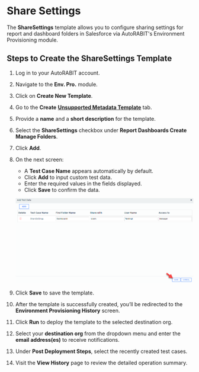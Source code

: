 # Share Settings

The **ShareSettings** template allows you to configure sharing settings for report and dashboard folders in Salesforce via AutoRABIT's Environment Provisioning module.

## Steps to Create the ShareSettings Template

1. Log in to your AutoRABIT account.
2. Navigate to the **Env. Pro.** module.
3. Click on **Create New Template**.
4. Go to the **Create** [**Unsupported Metadata Template**](../) tab.
5. Provide a **name** and a **short description** for the template.
6. Select the **ShareSettings** checkbox under **Report Dashboards Create Manage Folders**.
7. Click **Add**.

8. On the next screen:
   - A **Test Case Name** appears automatically by default.
   - Click **Add** to input custom test data.
   - Enter the required values in the fields displayed.
   - Click **Save** to confirm the data.

   ![Share Settings Configuration](../../../../../../.gitbook/assets/image%20(33)%20(1).png)

9. Click **Save** to save the template.

10. After the template is successfully created, you’ll be redirected to the **Environment Provisioning History** screen.
11. Click **Run** to deploy the template to the selected destination org.
12. Select your **destination org** from the dropdown menu and enter the **email address(es)** to receive notifications.
13. Under **Post Deployment Steps**, select the recently created test cases.
14. Visit the **View History** page to review the detailed operation summary.
